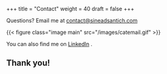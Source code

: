 +++
title = "Contact"
weight = 40
draft = false
+++

Questions? Email me at contact@sineadsantich.com 



{{< figure class="image main" src="/images/catemail.gif" >}}

You can also find me on [LinkedIn](https://www.linkedin.com/in/sinead-santich-b46641155/) . 
 

## Thank you!



